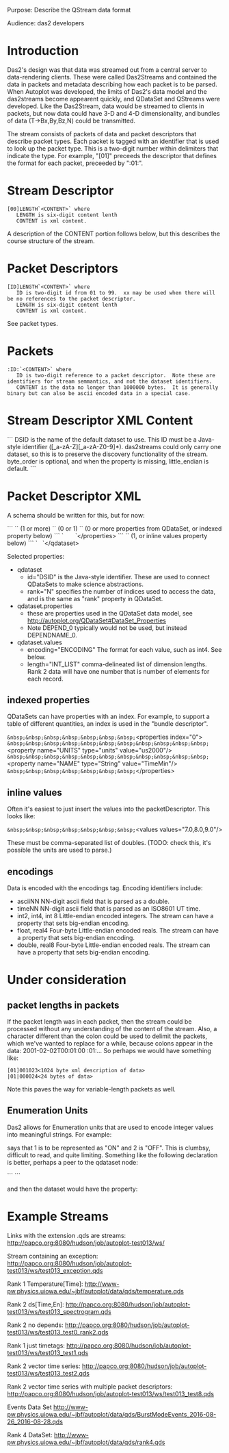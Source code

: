 Purpose: Describe the QStream data format

Audience: das2 developers

# Introduction

Das2's design was that data was streamed out from a central server to
data-rendering clients. These were called Das2Streams and contained the
data in packets and metadata describing how each packet is to be parsed.
When Autoplot was developed, the limits of Das2's data model and the
das2streams become appearent quickly, and QDataSet and QStreams were
developed. Like the Das2Stream, data would be streamed to clients in
packets, but now data could have 3-D and 4-D dimensionality, and bundles
of data (T-\>Bx,By,Bz,N) could be transmitted.

The stream consists of packets of data and packet descriptors that
describe packet types. Each packet is tagged with an identifier that is
used to look up the packet type. This is a two-digit number within
delimiters that indicate the type. For example, "\[01\]" preceeds the
descriptor that defines the format for each packet, preceeded by ":01:".

# Stream Descriptor

```
[00]LENGTH`<CONTENT>` where 
   LENGTH is six-digit content lenth
   CONTENT is xml content.
```

A description of the CONTENT portion follows below, but this describes
the course structure of the stream.

# Packet Descriptors

```
[ID]LENGTH`<CONTENT>` where 
   ID is two-digit id from 01 to 99.  xx may be used when there will be no references to the packet descriptor.
   LENGTH is six-digit content lenth
   CONTENT is xml content.
```

See packet types.

# Packets

```
:ID:`<CONTENT>` where
   ID is two-digit reference to a packet descriptor.  Note these are identifiers for stream semmantics, and not the dataset identifiers.
   CONTENT is the data no longer than 1000000 bytes.  It is generally binary but can also be ascii encoded data in a special case.
```

# Stream Descriptor XML Content

<stream dataset_id="DSID" byte_order="big_endian"/>  
```
   DSID is the name of the default dataset to use.  This ID must be a Java-style identifier ([_a-zA-Z][_a-zA-Z0-9]*).  das2streams could only carry one dataset, so this is to preserve the discovery functionality of the stream.
   byte_order is optional, and when the property is missing, little_endian is default.
```

# Packet Descriptor XML

A schema should be written for this, but for now:

<packet>  
```
   `<qdataset id="DSID" rank="N">`  (1 or more)
       `<properties>`  (0 or 1)
           `<property name="NAME" type="TYPE" value="" />`  (0 or more properties from QDataSet, or indexed property below)
```
`&nbsp;&nbsp;&nbsp;&nbsp;&nbsp;&nbsp;&nbsp;`&lt;/properties&gt;  
```
       `<values encoding="ENCODING" length="INT_LIST" />`  (1, or inline values property below)
```
`&nbsp;&nbsp;&nbsp;`&lt;/qdataset&gt;  
</packet>

Selected properties:

  - qdataset
      - id="DSID" is the Java-style identifier. These are used to
        connect QDataSets to make science abstractions.
      - rank="N" specifies the number of indices used to access the
        data, and is the same as "rank" property in QDataSet.
  - qdataset.properties
      - these are properties used in the QDataSet data model, see
        <http://autoplot.org/QDataSet#DataSet_Properties>
      - Note DEPEND\_0 typically would not be used, but instead
        DEPENDNAME\_0.
  - qdataset.values
      - encoding="ENCODING" The format for each value, such as int4. See
        below.
      - length="INT\_LIST" comma-delineated list of dimension lengths.
        Rank 2 data will have one number that is number of elements for
        each record.

## indexed properties

QDataSets can have properties with an index. For example, to support a
table of different quantities, an index is used in the "bundle
descriptor".

`&nbsp;&nbsp;&nbsp;&nbsp;&nbsp;&nbsp;&nbsp;`&lt;properties index=&quot;0&quot;&gt;  
`&nbsp;&nbsp;&nbsp;&nbsp;&nbsp;&nbsp;&nbsp;&nbsp;&nbsp;&nbsp;&nbsp;`&lt;property name=&quot;UNITS&quot; type=&quot;units&quot; value=&quot;us2000&quot;/&gt;  
`&nbsp;&nbsp;&nbsp;&nbsp;&nbsp;&nbsp;&nbsp;&nbsp;&nbsp;&nbsp;&nbsp;`&lt;property name=&quot;NAME&quot; type=&quot;String&quot; value=&quot;TimeMin&quot;/&gt;  
`&nbsp;&nbsp;&nbsp;&nbsp;&nbsp;&nbsp;&nbsp;`&lt;/properties&gt;

## inline values

Often it's easiest to just insert the values into the packetDescriptor.
This looks like:

`&nbsp;&nbsp;&nbsp;&nbsp;&nbsp;&nbsp;&nbsp;`&lt;values values=&quot;7.0,8.0,9.0&quot;/&gt;

These must be comma-separated list of doubles. (TODO: check this, it's
possible the units are used to parse.)

## encodings

Data is encoded with the encodings tag. Encoding identifiers include:

  - asciiNN NN-digit ascii field that is parsed as a double.
  - timeNN NN-digit ascii field that is parsed as an ISO8601 UT time.
  - int2, int4, int 8 Little-endian encoded integers. The stream can
    have a property that sets big-endian encoding.
  - float, real4 Four-byte Little-endian encoded reals. The stream can
    have a property that sets big-endian encoding.
  - double, real8 Four-byte Little-endian encoded reals. The stream can
    have a property that sets big-endian encoding.

# Under consideration

## packet lengths in packets

If the packet length was in each packet, then the stream could be
processed without any understanding of the content of the stream. Also,
a character different than the colon could be used to delimit the
packets, which we've wanted to replace for a while, because colons
appear in the data: 2001-02-02T00:01:00 :01:... So perhaps we would have
something like:

```
[01]001023<1024 byte xml description of data>
|01|000024<24 bytes of data>
```

Note this paves the way for variable-length packets as well.

## Enumeration Units

Das2 allows for Enumeration units that are used to encode integer values
into meaningful strings. For example:

<property name="UNITS" type="enumerationUnit" value="default[1:ON::2:OFF]"/>

says that 1 is to be represented as "ON" and 2 is "OFF". This is
clumbsy, difficult to read, and quite limiting. Something like the
following declaration is better, perhaps a peer to the qdataset node:

<enumeration id="state">  
```
   <value="1" label="ON"/>
   <value="2" label="OFF"/>
```
</unit>

and then the dataset would have the property:

<property name="UNITS" type="enumeration" value="state"/>

# Example Streams

Links with the extension .qds are streams:
<http://papco.org:8080/hudson/job/autoplot-test013/ws/>

Stream containing an exception:
<http://papco.org:8080/hudson/job/autoplot-test013/ws/test013_exception.qds>

Rank 1 Temperature\[Time\]:
<http://www-pw.physics.uiowa.edu/~jbf/autoplot/data/qds/temperature.qds>

Rank 2 ds\[Time,En\]:
<http://papco.org:8080/hudson/job/autoplot-test013/ws/test013_spectrogram.qds>

Rank 2 no depends:
<http://papco.org:8080/hudson/job/autoplot-test013/ws/test013_test0_rank2.qds>

Rank 1 just timetags:
<http://papco.org:8080/hudson/job/autoplot-test013/ws/test013_test1.qds>

Rank 2 vector time series:
<http://papco.org:8080/hudson/job/autoplot-test013/ws/test013_test2.qds>

Rank 2 vector time series with multiple packet descriptors:
<http://papco.org:8080/hudson/job/autoplot-test013/ws/test013_test8.qds>

Events Data Set
<http://www-pw.physics.uiowa.edu/~jbf/autoplot/data/qds/BurstModeEvents_2016-08-26_2016-08-28.qds>

Rank 4 DataSet:
<http://www-pw.physics.uiowa.edu/~jbf/autoplot/data/qds/rank4.qds>

